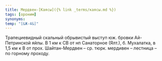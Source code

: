 ```yaml
---
title: Мердвен-[Каясы]({% link _terms/каясы.md %})
tags: [ороним]
synonyms:
temp: "[&Ж-4&]"
---
```


Трапециевидный скальный обрывистый выступ юж. бровки Ай-Петринской яйлы. В 1 км
к СВ от нп Санаторное (Ялт.), б. Мухалатка, в 1,5 км к В от прох. Шайтан-Мердвен
– ср. тюрк. мердивен – лестница – по горному проходу.
